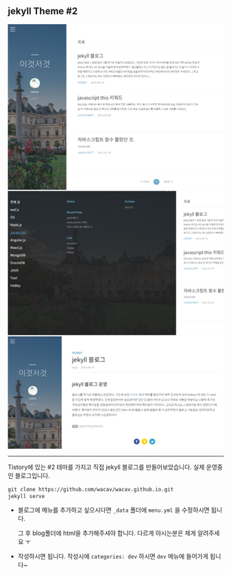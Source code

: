 ## jekyll Theme #2
[![jekyll_blog_image](/images/blog_image_1.png)](https://blog.wacav.com/)
[![jekyll_blog_image](/images/blog_image_2.png)](https://blog.wacav.com/)
[![jekyll_blog_image](/images/blog_image_3.png)](https://blog.wacav.com/)

---
Tistory에 있는 #2 테마를 가지고 
직접 jekyll 블로그를 만들어보았습니다.
실제 운영중인 블로그입니다.

```
git clone https://github.com/wacav/wacav.github.io.git
jekyll serve
```
- 블로그에 메뉴를 추가하고 싶으시다면 `_data` 폴더에 `menu.yml` 을 수정하시면 됩니다.
  
  그 후 blog폴더에 html을 추가해주셔야 합니다. 다르게 아시는분은 제게 알려주세요 ㅜ
  
- 작성하시면 됩니다. 작성시에 `categories: dev` 하시면 `dev` 메뉴에 들어가게 됩니다~
  
